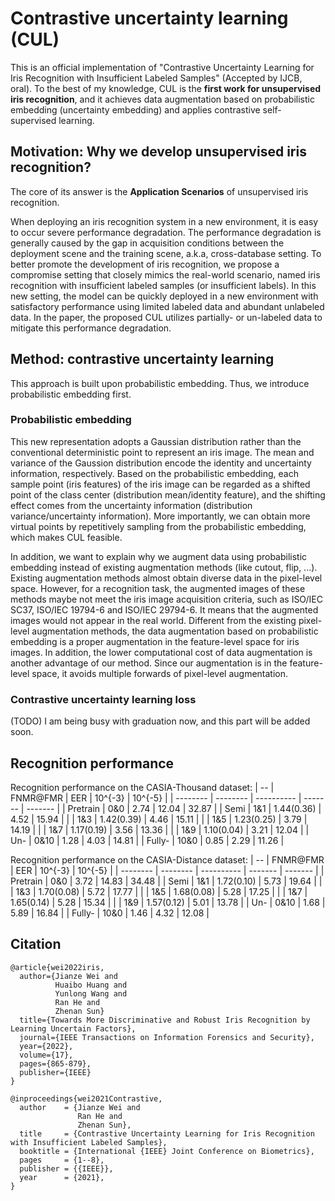 # Contrastive uncertainty learning (CUL)

This is an official implementation of "Contrastive Uncertainty Learning for Iris Recognition with Insufficient Labeled Samples" (Accepted by IJCB, oral).
To the best of my knowledge, CUL is the **first work for unsupervised iris recognition**, and it achieves data augmentation based on probabilistic embedding (uncertainty embedding) and applies contrastive self-supervised learning. 


## Motivation: Why we develop unsupervised iris recognition?
The core of its answer is the **Application Scenarios** of unsupervised iris recognition.

When deploying an iris recognition system in a new environment, it is easy to occur severe performance degradation. 
The performance degradation is generally caused by the gap in acquisition conditions between the deployment scene and the training scene, a.k.a, cross-database setting.
To better promote the development of iris recognition, we propose a compromise setting that closely mimics the real-world scenario, named iris recognition with insufficient labeled samples (or insufficient labels). 
In this new setting, the model can be quickly deployed in a new environment with satisfactory performance using limited labeled data and abundant unlabeled
data. In the paper, the proposed CUL utilizes partially- or un-labeled data to mitigate this performance degradation.

## Method: contrastive uncertainty learning
This approach is built upon probabilistic embedding.
Thus, we introduce probabilistic embedding first.
### Probabilistic embedding
This new representation adopts a Gaussian distribution rather than the conventional deterministic point to represent an iris image.
The mean and variance of the Gaussion distribution encode the identity and uncertainty information, respectively.
Based on the probabilistic embedding, each sample point (iris features) of the iris image can be regarded as a shifted point of the class center (distribution mean/identity feature), and the shifting effect comes from the uncertainty information (distribution variance/uncertainty information).
More importantly, we can obtain more virtual points by repetitively sampling from the probabilistic embedding, which makes CUL feasible.

In addition, we want to explain why we augment data using probabilistic embedding instead of existing augmentation methods (like cutout, flip, ...).
Existing augmentation methods almost obtain diverse data in the pixel-level space.
However, for a recognition task, the augmented images of these methods maybe not meet the iris image acquisition criteria, such as ISO/IEC SC37,
ISO/IEC 19794-6 and ISO/IEC 29794-6.
It means that the augmented images would not appear in the real world.
Different from the existing pixel-level augmentation methods, the data augmentation based on probabilistic embedding is a proper augmentation in the feature-level space for iris images.
In addition, the lower computational cost of data augmentation is another advantage of our method. Since our augmentation is in the feature-level space, it avoids multiple forwards of pixel-level augmentation.


### Contrastive uncertainty learning loss
(TODO) I am being busy with graduation now, and this part will be added soon.


## Recognition performance
Recognition performance on the CASIA-Thousand dataset:
| --       | FNMR@FMR | EER        | 10^{-3} | 10^{-5} |
| -------- | -------- | ---------- | ------- | ------- |
| Pretrain | 0&0      | 2.74       | 12.04   | 32.87   |
| Semi     | 1&1      | 1.44(0.36) | 4.52    | 15.94   |
|          | 1&3      | 1.42(0.39) | 4.46    | 15.11   |
|          | 1&5      | 1.23(0.25) | 3.79    | 14.19   |
|          | 1&7      | 1.17(0.19) | 3.56    | 13.36   |
|          | 1&9      | 1.10(0.04) | 3.21    | 12.04   |
| Un-      | 0&10     | 1.28       | 4.03    | 14.81   |
| Fully-    | 10&0     | 0.85       | 2.29    | 11.26   |


Recognition performance on the CASIA-Distance dataset:
| --       | FNMR@FMR | EER        | 10^{-3} | 10^{-5} |
| -------- | -------- | ---------- | ------- | ------- |
| Pretrain | 0&0      | 3.72       | 14.83   | 34.48   |
| Semi     | 1&1      | 1.72(0.10) | 5.73    | 19.64   |
|          | 1&3      | 1.70(0.08) | 5.72    | 17.77   |
|          | 1&5      | 1.68(0.08) | 5.28    | 17.25   |
|          | 1&7      | 1.65(0.14) | 5.28    | 15.34   |
|          | 1&9      | 1.57(0.12) | 5.01    | 13.78   |
| Un-      | 0&10     | 1.68       | 5.89    | 16.84   |
| Fully-    | 10&0     | 1.46       | 4.32    | 12.08   |

## Citation

```
@article{wei2022iris,
  author={Jianze Wei and 
          Huaibo Huang and
          Yunlong Wang and
          Ran He and 
          Zhenan Sun}
  title={Towards More Discriminative and Robust Iris Recognition by Learning Uncertain Factors}, 
  journal={IEEE Transactions on Information Forensics and Security}, 
  year={2022},
  volume={17},
  pages={865-879},
  publisher={IEEE}
}

```

```
@inproceedings{wei2021Contrastive,
  author    = {Jianze Wei and
               Ran He and
               Zhenan Sun},
  title     = {Contrastive Uncertainty Learning for Iris Recognition with Insufficient Labeled Samples},
  booktitle = {International {IEEE} Joint Conference on Biometrics},
  pages     = {1--8},
  publisher = {{IEEE}},
  year      = {2021},
}

